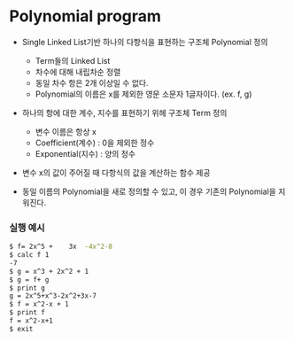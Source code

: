 # Polynomial program

- Single Linked List기반 하나의 다항식을 표현하는 구조체 Polynomial 정의  
    - Term들의 Linked List  
    - 차수에 대해 내립차순 정렬  
    - 동일 차수 항은 2개 이상일 수 없다.  
    - Polynomial의 이름은 x를 제외한 영문 소문자 1글자이다. (ex. f, g)  
        
- 하나의 항에 대한 계수, 지수를 표현하기 위헤 구조체 Term 정의
    - 변수 이름은 항상 x  
    - Coefficient(계수) : 0을 제외한 정수 
    - Exponential(지수) : 양의 정수     
        
- 변수 x의 값이 주어질 때 다항식의 값을 계산하는 함수 제공  
- 동일 이름의 Polynomial을 새로 정의할 수 있고, 이 경우 기존의 Polynomial을 지워진다.  




### 실행 예시 
~~~bash
$ f= 2x^5 +    3x  -4x^2-8
$ calc f 1
-7
$ g = x^3 + 2x^2 + 1
$ g = f+ g
$ print g
g = 2x^5+x^3-2x^2+3x-7
$ f = x^2-x + 1
$ print f
f = x^2-x+1
$ exit
~~~





